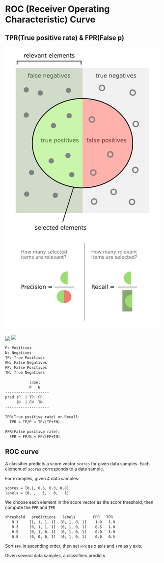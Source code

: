 # ROC (Receiver Operating Characteristic) Curve

## TPR(True positive rate) & FPR(False p)

![precision_recall](./pics/precision_recall.png)

<img src="http://7xqoji.com1.z0.glb.clouddn.com/mytest.jpg" width="500" hegiht="313" align=center />

<img src="file://./pics/precision_recall.png"/>

```
P: Positives
N: Negatives
TP: True Positives
FN: False Negatives
FP: False Positives
TN: True Negatives

           label
           P   N
--------------------
pred |P  | TP  FP      
     |N  | FN  TN
--------------------

TPR(True positive rate) or Recall:
  TPR = TP/P = TP/(TP+FN)

FPR(False positive rate):
  FPR = FP/N = FP/(FP+TN)

```

## ROC curve

A classifier predicts a score vector ```scores``` for given data samples. Each element of ```scores``` corresponds to a data sample.

For examples, given 4 data samples:
```
scores = [0.1, 0.5, 0.3, 0.8]
labels = [0, ,   1,   0,   1]
```
We choose each element in the score vector as the score threshold, then compute the ```FPR``` and ```TPR```
```
threshold   predictions   labels        FPR   TPR
   0.1     [1, 1, 1, 1]  [0, 1, 0, 1]    1.0   1.0
   0.3     [0, 1, 1, 1]  [0, 1, 0, 1]    0.5   1.0
   0.5     [0, 1, 0, 1]  [0, 1, 0, 1]    0.0   1.0
   0.8     [0, 0, 0, 1]  [0, 1, 0, 1]    0.0   0.5
```
Sort ```FPR``` in ascending order, then set ```FPR``` as x axis and ```TPR``` as y axis.






Given several data samples, a classifiers predicts
